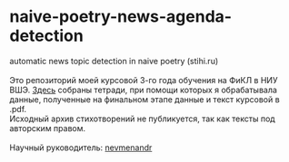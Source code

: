 # naive-poetry-news-agenda-detection
automatic news topic detection in naive poetry (stihi.ru)
<br><br>
Это репозиторий моей курсовой 3-го года обучения на ФиКЛ в НИУ ВШЭ. <a href='https://github.com/mjolnika/naive-poetry-news-agenda-detection/tree/main/ipynbs%20-%20how%20I%20got%20the%20result'>Здесь</a> собраны тетради, при помощи которых я обрабатывала данные, полученные на финальном этапе данные и текст курсовой в .pdf.<br>
Исходный архив стихотворений не публикуется, так как тексты под авторским правом.<br><br>
Научный руководитель: <a href='https://github.com/nevmenandr/'>nevmenandr</a><br><br>
